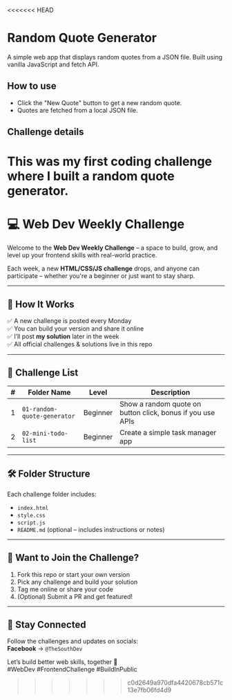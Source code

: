 <<<<<<< HEAD
# Random Quote Generator

A simple web app that displays random quotes from a JSON file. Built using vanilla JavaScript and fetch API.

## How to use

- Click the "New Quote" button to get a new random quote.
- Quotes are fetched from a local JSON file.

## Challenge details

This was my first coding challenge where I built a random quote generator.
=======
# 💻 Web Dev Weekly Challenge

Welcome to the **Web Dev Weekly Challenge** – a space to build, grow, and level up your frontend skills with real-world practice.

Each week, a new **HTML/CSS/JS challenge** drops, and anyone can participate – whether you're a beginner or just want to stay sharp.

---

## 🧠 How It Works

✅ A new challenge is posted every Monday  
✅ You can build your version and share it online  
✅ I’ll post **my solution** later in the week  
✅ All official challenges & solutions live in this repo

---

## 📂 Challenge List

| #  | Folder Name                  | Level      | Description                            |
|----|------------------------------|------------|----------------------------------------|
| 1  | `01-random-quote-generator`  | Beginner   | Show a random quote on button click, bonus if you use APIs    |
| 2  | `02-mini-todo-list`          | Beginner   | Create a simple task manager app       |

---

## 🛠 Folder Structure

Each challenge folder includes:
- `index.html`
- `style.css`
- `script.js`
- `README.md` (optional – includes instructions or notes)

---

## 🤝 Want to Join the Challenge?

1. Fork this repo or start your own version
2. Pick any challenge and build your solution
3. Tag me online or share your code
4. (Optional) Submit a PR and get featured!

---

## 🔗 Stay Connected

Follow the challenges and updates on socials:  
**Facebook** → `@TheSouthDev`

Let’s build better web skills, together 💪  
#WebDev #FrontendChallenge #BuildInPublic
>>>>>>> c0d2649a970dfa4420678cb571c13e7fb06fd4d9
